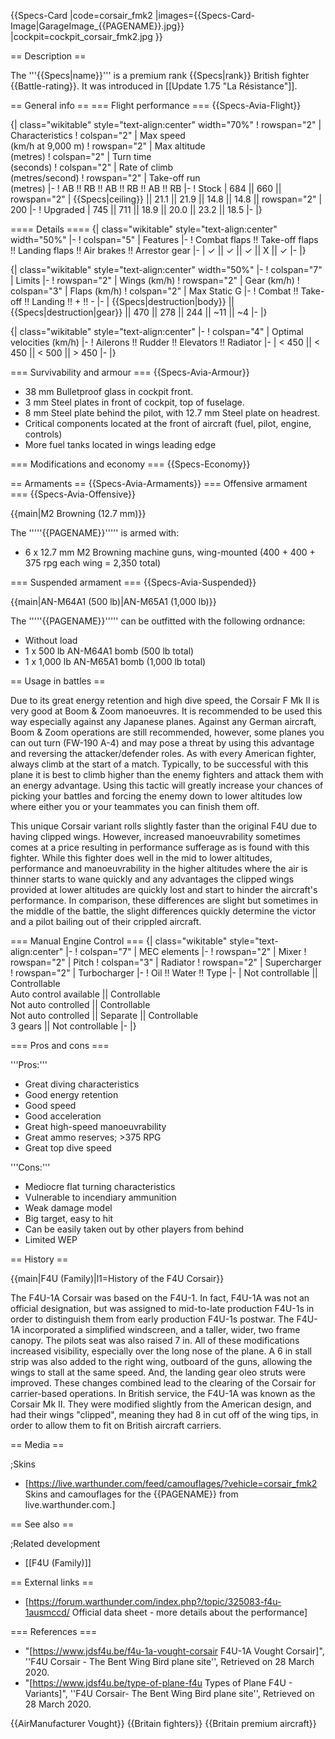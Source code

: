 {{Specs-Card
|code=corsair_fmk2
|images={{Specs-Card-Image|GarageImage_{{PAGENAME}}.jpg}}
|cockpit=cockpit_corsair_fmk2.jpg
}}

== Description ==
<!-- ''In the description, the first part should be about the history of and the creation and combat usage of the aircraft, as well as its key features. In the second part, tell the reader about the aircraft in the game. Insert a screenshot of the vehicle, so that if the novice player does not remember the vehicle by name, he will immediately understand what kind of vehicle the article is talking about.'' -->
The '''{{Specs|name}}''' is a premium rank {{Specs|rank}} British fighter {{Battle-rating}}. It was introduced in [[Update 1.75 "La Résistance"]].

== General info ==
=== Flight performance ===
{{Specs-Avia-Flight}}
<!-- ''Describe how the aircraft behaves in the air. Speed, manoeuvrability, acceleration and allowable loads - these are the most important characteristics of the vehicle.'' -->

{| class="wikitable" style="text-align:center" width="70%"
! rowspan="2" | Characteristics
! colspan="2" | Max speed<br>(km/h at 9,000 m)
! rowspan="2" | Max altitude<br>(metres)
! colspan="2" | Turn time<br>(seconds)
! colspan="2" | Rate of climb<br>(metres/second)
! rowspan="2" | Take-off run<br>(metres)
|-
! AB !! RB !! AB !! RB !! AB !! RB
|-
! Stock
| 684 || 660 || rowspan="2" | {{Specs|ceiling}} || 21.1 || 21.9 || 14.8 || 14.8 || rowspan="2" | 200
|-
! Upgraded
| 745 || 711 || 18.9 || 20.0 || 23.2 || 18.5
|-
|}

==== Details ====
{| class="wikitable" style="text-align:center" width="50%"
|-
! colspan="5" | Features
|-
! Combat flaps !! Take-off flaps !! Landing flaps !! Air brakes !! Arrestor gear
|-
| ✓ || ✓ || ✓ || X || ✓     <!-- ✓ -->
|-
|}

{| class="wikitable" style="text-align:center" width="50%"
|-
! colspan="7" | Limits
|-
! rowspan="2" | Wings (km/h)
! rowspan="2" | Gear (km/h)
! colspan="3" | Flaps (km/h)
! colspan="2" | Max Static G
|-
! Combat !! Take-off !! Landing !! + !! -
|-
| {{Specs|destruction|body}} || {{Specs|destruction|gear}} || 470 || 278 || 244 || ~11 || ~4
|-
|}

{| class="wikitable" style="text-align:center"
|-
! colspan="4" | Optimal velocities (km/h)
|-
! Ailerons !! Rudder !! Elevators !! Radiator
|-
| < 450 || < 450 || < 500 || > 450
|-
|}

=== Survivability and armour ===
{{Specs-Avia-Armour}}
<!-- ''Examine the survivability of the aircraft. Note how vulnerable the structure is and how secure the pilot is, whether the fuel tanks are armoured, etc. Describe the armour, if there is any, and also mention the vulnerability of other critical aircraft systems.'' -->

* 38 mm Bulletproof glass in cockpit front.
* 3 mm Steel plates in front of cockpit, top of fuselage.
* 8 mm Steel plate behind the pilot, with 12.7 mm Steel plate on headrest.
* Critical components located at the front of aircraft (fuel, pilot, engine, controls)
* More fuel tanks located in wings leading edge

=== Modifications and economy ===
{{Specs-Economy}}

== Armaments ==
{{Specs-Avia-Armaments}}
=== Offensive armament ===
{{Specs-Avia-Offensive}}
<!-- ''Describe the offensive armament of the aircraft, if any. Describe how effective the cannons and machine guns are in a battle, and also what belts or drums are better to use. If there is no offensive weaponry, delete this subsection.'' -->
{{main|M2 Browning (12.7 mm)}}

The '''''{{PAGENAME}}''''' is armed with:

* 6 x 12.7 mm M2 Browning machine guns, wing-mounted (400 + 400 + 375 rpg each wing = 2,350 total)

=== Suspended armament ===
{{Specs-Avia-Suspended}}
<!-- ''Describe the aircraft's suspended armament: additional cannons under the wings, bombs, rockets and torpedoes. This section is especially important for bombers and attackers. If there is no suspended weaponry remove this subsection.'' -->
{{main|AN-M64A1 (500 lb)|AN-M65A1 (1,000 lb)}}

The '''''{{PAGENAME}}''''' can be outfitted with the following ordnance:

* Without load
* 1 x 500 lb AN-M64A1 bomb (500 lb total)
* 1 x 1,000 lb AN-M65A1 bomb (1,000 lb total)

== Usage in battles ==
<!-- ''Describe the tactics of playing in the aircraft, the features of using aircraft in a team and advice on tactics. Refrain from creating a "guide" - do not impose a single point of view, but instead, give the reader food for thought. Examine the most dangerous enemies and give recommendations on fighting them. If necessary, note the specifics of the game in different modes (AB, RB, SB).'' -->

Due to its great energy retention and high dive speed, the Corsair F Mk II is very good at Boom & Zoom manoeuvres. It is recommended to be used this way especially against any Japanese planes. Against any German aircraft, Boom & Zoom operations are still recommended, however, some planes you can out turn (FW-190 A-4) and may pose a threat by using this advantage and reversing the attacker/defender roles. As with every American fighter, always climb at the start of a match. Typically, to be successful with this plane it is best to climb higher than the enemy fighters and attack them with an energy advantage. Using this tactic will greatly increase your chances of picking your battles and forcing the enemy down to lower altitudes low where either you or your teammates you can finish them off.

This unique Corsair variant rolls slightly faster than the original F4U due to having clipped wings. However, increased manoeuvrability sometimes comes at a price resulting in performance sufferage as is found with this fighter. While this fighter does well in the mid to lower altitudes, performance and manoeuvrability in the higher altitudes where the air is thinner starts to wane quickly and any advantages the clipped wings provided at lower altitudes are quickly lost and start to hinder the aircraft's performance. In comparison, these differences are slight but sometimes in the middle of the battle, the slight differences quickly determine the victor and a pilot bailing out of their crippled aircraft.

=== Manual Engine Control ===
{| class="wikitable" style="text-align:center"
|-
! colspan="7" | MEC elements
|-
! rowspan="2" | Mixer
! rowspan="2" | Pitch
! colspan="3" | Radiator
! rowspan="2" | Supercharger
! rowspan="2" | Turbocharger
|-
! Oil !! Water !! Type
|-
| Not controllable || Controllable<br>Auto control available || Controllable<br>Not auto controlled || Controllable<br>Not auto controlled || Separate || Controllable<br>3 gears || Not controllable
|-
|}

=== Pros and cons ===
<!-- ''Summarise and briefly evaluate the vehicle in terms of its characteristics and combat effectiveness. Mark its pros and cons in the bulleted list. Try not to use more than 6 points for each of the characteristics. Avoid using categorical definitions such as "bad", "good" and the like - use substitutions with softer forms such as "inadequate" and "effective".'' -->

'''Pros:'''

* Great diving characteristics
* Good energy retention
* Good speed
* Good acceleration
* Great high-speed manoeuvrability
* Great ammo reserves; >375 RPG
* Great top dive speed

'''Cons:'''

* Mediocre flat turning characteristics
* Vulnerable to incendiary ammunition
* Weak damage model
* Big target, easy to hit
* Can be easily taken out by other players from behind
* Limited WEP

== History ==
<!-- ''Describe the history of the creation and combat usage of the aircraft in more detail than in the introduction. If the historical reference turns out to be too long, take it to a separate article, taking a link to the article about the vehicle and adding a block "/History" (example: <nowiki>https://wiki.warthunder.com/(Vehicle-name)/History</nowiki>) and add a link to it here using the <code>main</code> template. Be sure to reference text and sources by using <code><nowiki><ref></ref></nowiki></code>, as well as adding them at the end of the article with <code><nowiki><references /></nowiki></code>. This section may also include the vehicle's dev blog entry (if applicable) and the in-game encyclopedia description (under <code><nowiki>=== In-game description ===</nowiki></code>, also if applicable).'' -->

{{main|F4U (Family)|l1=History of the F4U Corsair}}

The F4U-1A Corsair was based on the F4U-1. In fact, F4U-1A was not an official designation, but was assigned to mid-to-late production F4U-1s in order to distinguish them from early production F4U-1s postwar. The F4U-1A incorporated a simplified windscreen, and a taller, wider, two frame canopy. The pilots seat was also raised 7 in. All of these modifications increased visibility, especially over the long nose of the plane. A 6 in stall strip was also added to the right wing, outboard of the guns, allowing the wings to stall at the same speed. And, the landing gear oleo struts were improved. These changes combined lead to the clearing of the Corsair for carrier-based operations. In British service, the F4U-1A was known as the Corsair Mk II. They were modified slightly from the American design, and had their wings "clipped", meaning they had 8 in cut off of the wing tips, in order to allow them to fit on British aircraft carriers.

== Media ==
<!-- ''Excellent additions to the article would be video guides, screenshots from the game, and photos.'' -->

;Skins
* [https://live.warthunder.com/feed/camouflages/?vehicle=corsair_fmk2 Skins and camouflages for the {{PAGENAME}} from live.warthunder.com.]

== See also ==
<!-- ''Links to the articles on the War Thunder Wiki that you think will be useful for the reader, for example:''
* ''reference to the series of the aircraft;''
* ''links to approximate analogues of other nations and research trees.'' -->

;Related development
* [[F4U (Family)]]

== External links ==
<!-- ''Paste links to sources and external resources, such as:''
* ''topic on the official game forum;''
* ''other literature.'' -->

* [https://forum.warthunder.com/index.php?/topic/325083-f4u-1ausmccd/ Official data sheet - more details about the performance]

=== References ===

* "[https://www.jdsf4u.be/f4u-1a-vought-corsair F4U-1A Vought Corsair]", ''F4U Corsair - The Bent Wing Bird plane site'', Retrieved on 28 March 2020.
* "[https://www.jdsf4u.be/type-of-plane-f4u Types of Plane F4U - Variants]", ''F4U Corsair- The Bent Wing Bird plane site'', Retrieved on 28 March 2020.

{{AirManufacturer Vought}}
{{Britain fighters}}
{{Britain premium aircraft}}